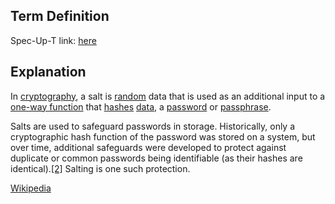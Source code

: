 ## Term Definition

Spec-Up-T link: <a href='https://weboftrust.github.io/WOT-terms/docs/glossary/salt'>here</a>

## Explanation
In [cryptography](https://en.wikipedia.org/wiki/Cryptography), a salt is [random](https://en.wikipedia.org/wiki/Random_Number_Generator) data that is used as an additional input to a [one-way function](https://en.wikipedia.org/wiki/One-way_function) that [hashes](https://en.wikipedia.org/wiki/Cryptographic_hash_function) [data](https://en.wikipedia.org/wiki/Data_(computing)), a [password](https://en.wikipedia.org/wiki/Password) or [passphrase](https://en.wikipedia.org/wiki/Passphrase). 

Salts are used to safeguard passwords in storage. Historically, only a cryptographic hash function of the password was stored on a system, but over time, additional safeguards were developed to protect against duplicate or common passwords being identifiable (as their hashes are identical).[[2]](https://en.wikipedia.org/wiki/Salt_(cryptography)#cite_note-2) Salting is one such protection.

[Wikipedia](https://en.wikipedia.org/wiki/Salt_(cryptography))